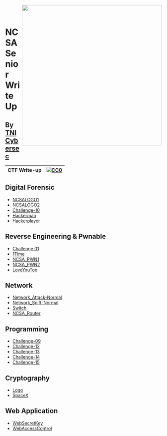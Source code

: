 <br>
<img align="right" src="https://imgur.com/SN6ZqUt.png" width="450"></img>
<p align="center">
</br>	

# NCSA Senior Write Up
## By [TNI Cybersec](https://tni-cybersec.github.io)
|CTF Write-up|[![CC0](https://licensebuttons.net/p/zero/1.0/88x31.png)](https://creativecommons.org/publicdomain/zero/1.0/)|
|----|----|

## Digital Forensic

- [NCSALOGO1](https://bit.ly/3b3hAhH)
- [NCSALOGO2](https://bit.ly/3b3hAhH)
- [Challenge-10](https://github.com/TNI-Cybersec/NCSA_Senior_Write_Up/blob/main/WriteUp/Digital%20Forensic/challenge-10.md)
- [Hackerman](https://github.com/TNI-Cybersec/NCSA_Senior_Write_Up/blob/main/WriteUp/Digital%20Forensic/HackerMan.md)
- [Hackerplayer](https://medium.com/@PlyNatwara/hackerplayer-writeups-thailand-cyber-top-talent-2021-senior-986c2cbbddc4)

## Reverse Engineering & Pwnable

- [Challenge 01](https://bit.ly/3b3hAhH)
- [1Time](https://github.com/karinzaa/NCSA_Senior_Write_Up/blob/main/WriteUp/Reverse%20Engineering%20%26%20Pwnable/1Time.md)
- [NCSA_PWN1](https://bit.ly/3b3hAhH)
- [NCSA_PWN2](https://bit.ly/3b3hAhH)
- [LoveYouToo](https://github.com/TNI-Cybersec/NCSA_Senior_Write_Up/blob/main/WriteUp/Reverse%20Engineering%20%26%20Pwnable/LoveYouToo.md)

## Network

- [Network_Attack-Normal](https://bit.ly/3b3hAhH)
- [Network_Sniff-Normal](https://bit.ly/3b3hAhH)
- [Switch](https://bit.ly/3b3hAhH)
- [NCSA_Router](https://bit.ly/3b3hAhH)

## Programming

- [Challenge-09](https://github.com/TNI-Cybersec/NCSA_Senior_Write_Up/blob/main/WriteUp/Programming/challenge09.md)
- [Challenge-12](https://github.com/TNI-Cybersec/NCSA_Senior_Write_Up/blob/main/WriteUp/Programming/challenge12.py)
- [Challenge-13](https://github.com/TNI-Cybersec/NCSA_Senior_Write_Up/blob/main/WriteUp/Programming/challenge13.py)
- [Challenge-14](https://bit.ly/3b3hAhH)
- [Challenge-15](https://bit.ly/3b3hAhH)

## Cryptography

- [Logo](https://bit.ly/3b3hAhH)
- [SpaceX](https://bit.ly/3b3hAhH)


## Web Application

- [WebSecretKey](https://github.com/TNI-Cybersec/NCSA_Senior_Write_Up/blob/main/WriteUp/Web%20Application/WebSecretKey.md)
- [WebAccessControl](https://medium.com/@PlyNatwara/webaccesscontrol-writeups-thailand-cyber-top-talent-2021-senior-7c83f141528c)


